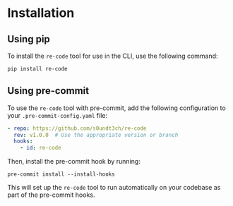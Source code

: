 # Installation

## Using pip

To install the `re-code` tool for use in the CLI, use the following command:

```sh
pip install re-code
```

## Using pre-commit

To use the `re-code` tool with pre-commit, add the following configuration to your `.pre-commit-config.yaml` file:

```yaml
- repo: https://github.com/s0undt3ch/re-code
  rev: v1.0.0  # Use the appropriate version or branch
  hooks:
    - id: re-code
```

Then, install the pre-commit hook by running:

```shell
pre-commit install --install-hooks
```

This will set up the ``re-code`` tool to run automatically on your codebase as part of the pre-commit hooks.
